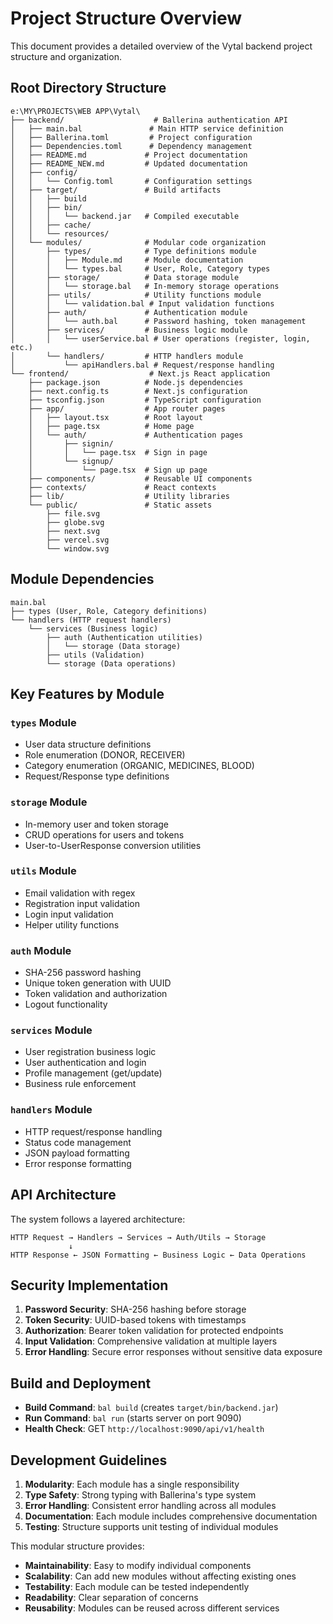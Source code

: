 # Project Structure Overview

This document provides a detailed overview of the Vytal backend project structure and organization.

## Root Directory Structure

```
e:\MY\PROJECTS\WEB APP\Vytal\
├── backend/                    # Ballerina authentication API
│   ├── main.bal               # Main HTTP service definition
│   ├── Ballerina.toml         # Project configuration
│   ├── Dependencies.toml      # Dependency management
│   ├── README.md             # Project documentation
│   ├── README_NEW.md         # Updated documentation
│   ├── config/
│   │   └── Config.toml       # Configuration settings
│   ├── target/               # Build artifacts
│   │   ├── build
│   │   ├── bin/
│   │   │   └── backend.jar   # Compiled executable
│   │   ├── cache/
│   │   └── resources/
│   └── modules/              # Modular code organization
│       ├── types/            # Type definitions module
│       │   ├── Module.md     # Module documentation
│       │   └── types.bal     # User, Role, Category types
│       ├── storage/          # Data storage module
│       │   └── storage.bal   # In-memory storage operations
│       ├── utils/            # Utility functions module
│       │   └── validation.bal # Input validation functions
│       ├── auth/             # Authentication module
│       │   └── auth.bal      # Password hashing, token management
│       ├── services/         # Business logic module
│       │   └── userService.bal # User operations (register, login, etc.)
│       └── handlers/         # HTTP handlers module
│           └── apiHandlers.bal # Request/response handling
└── frontend/                  # Next.js React application
    ├── package.json          # Node.js dependencies
    ├── next.config.ts        # Next.js configuration
    ├── tsconfig.json         # TypeScript configuration
    ├── app/                  # App router pages
    │   ├── layout.tsx        # Root layout
    │   ├── page.tsx          # Home page
    │   └── auth/             # Authentication pages
    │       ├── signin/
    │       │   └── page.tsx  # Sign in page
    │       └── signup/
    │           └── page.tsx  # Sign up page
    ├── components/           # Reusable UI components
    ├── contexts/             # React contexts
    ├── lib/                  # Utility libraries
    └── public/               # Static assets
        ├── file.svg
        ├── globe.svg
        ├── next.svg
        ├── vercel.svg
        └── window.svg
```

## Module Dependencies

```
main.bal
├── types (User, Role, Category definitions)
└── handlers (HTTP request handlers)
    └── services (Business logic)
        ├── auth (Authentication utilities)
        │   └── storage (Data storage)
        ├── utils (Validation)
        └── storage (Data operations)
```

## Key Features by Module

### `types` Module
- User data structure definitions
- Role enumeration (DONOR, RECEIVER)
- Category enumeration (ORGANIC, MEDICINES, BLOOD)
- Request/Response type definitions

### `storage` Module
- In-memory user and token storage
- CRUD operations for users and tokens
- User-to-UserResponse conversion utilities

### `utils` Module
- Email validation with regex
- Registration input validation
- Login input validation
- Helper utility functions

### `auth` Module
- SHA-256 password hashing
- Unique token generation with UUID
- Token validation and authorization
- Logout functionality

### `services` Module
- User registration business logic
- User authentication and login
- Profile management (get/update)
- Business rule enforcement

### `handlers` Module
- HTTP request/response handling
- Status code management
- JSON payload formatting
- Error response formatting

## API Architecture

The system follows a layered architecture:

```
HTTP Request → Handlers → Services → Auth/Utils → Storage
             ↓
HTTP Response ← JSON Formatting ← Business Logic ← Data Operations
```

## Security Implementation

1. **Password Security**: SHA-256 hashing before storage
2. **Token Security**: UUID-based tokens with timestamps
3. **Authorization**: Bearer token validation for protected endpoints
4. **Input Validation**: Comprehensive validation at multiple layers
5. **Error Handling**: Secure error responses without sensitive data exposure

## Build and Deployment

- **Build Command**: `bal build` (creates `target/bin/backend.jar`)
- **Run Command**: `bal run` (starts server on port 9090)
- **Health Check**: GET `http://localhost:9090/api/v1/health`

## Development Guidelines

1. **Modularity**: Each module has a single responsibility
2. **Type Safety**: Strong typing with Ballerina's type system
3. **Error Handling**: Consistent error handling across all modules
4. **Documentation**: Each module includes comprehensive documentation
5. **Testing**: Structure supports unit testing of individual modules

This modular structure provides:
- **Maintainability**: Easy to modify individual components
- **Scalability**: Can add new modules without affecting existing ones
- **Testability**: Each module can be tested independently
- **Readability**: Clear separation of concerns
- **Reusability**: Modules can be reused across different services
